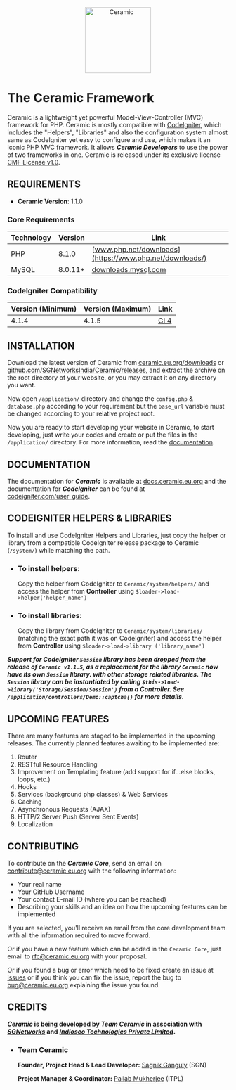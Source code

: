 <div align="center">
    <a href="https://ceramic.eu.org">
        <img alt="Ceramic" src="https://img.static.sgnetworks.eu.org/logos/Ceramic-Cup.png" width="150">
    </a>
</div>


# The Ceramic Framework
Ceramic is a lightweight yet powerful Model-View-Controller (MVC) framework for PHP. Ceramic is mostly compatible with [CodeIgniter](https://github.com/bcit-ci/CodeIgniter), which includes the
"Helpers", "Libraries" and also the configuration system almost same as CodeIgniter yet easy to configure and use, which makes it an iconic PHP MVC framework. It allows ***Ceramic Developers*** to use
the power of two frameworks in one. Ceramic is released under its exclusive license [CMF License v1.0](https://github.com/SGNetworksIndia/Ceramic/blob/master/LICENSE).


## REQUIREMENTS
* **Ceramic Version**: 1.1.0


### Core Requirements
| Technology | Version        | Link                                                                   |
|------------|----------------|------------------------------------------------------------------------|
| PHP        | 8.1.0          | [www.php.net/downloads](https://www.php.net/downloads/)                |
| MySQL      | 8.0.11+        | [downloads.mysql.com](https://downloads.mysql.com/archives/community/) |


### CodeIgniter Compatibility
| Version (Minimum) | Version (Maximum) | Link                                                          |
|-------------------|-------------------|---------------------------------------------------------------|
| 4.1.4             | 4.1.5             | [CI 4](https://github.com/codeigniter4/CodeIgniter4/releases) |


## INSTALLATION
Download the latest version of Ceramic from
[ceramic.eu.org/downloads](https://ceramic.eu.org/downloads/) or
[github.com/SGNetworksIndia/Ceramic/releases](https://github.com/SGNetworksIndia/Ceramic/releases), and extract the archive on the root directory of your website, or you may extract it on any
directory you want.

Now open `/application/` directory and change the `config.php` & `database.php` according to your requirement but the `base_url` variable must be changed according to your relative project root.

Now you are ready to start developing your website in Ceramic, to start developing, just write your codes and create or put the files in the `/application/` directory. For more information, read
the [documentation](#documentation).


## DOCUMENTATION
The documentation for **_Ceramic_** is available at [docs.ceramic.eu.org](https://docs.ceramic.eu.org/) and the documentation for **_CodeIgniter_** can be found
at [codeigniter.com/user_guide](https://codeigniter.com/user_guide/index.html).


## CODEIGNITER HELPERS & LIBRARIES
To install and use CodeIgniter Helpers and Libraries, just copy the helper or library from a compatible CodeIgniter release package to Ceramic (`/system/`) while matching the path.

* ### To install helpers:
  Copy the helper from CodeIgniter to `Ceramic/system/helpers/` and access the helper from **Controller** using `$loader->load->helper('helper_name')`

* ### To install libraries:
  Copy the library from CodeIgniter to `Ceramic/system/libraries/` (matching the exact path it was on CodeIgniter) and access the helper from **Controller** using `$loader->load->library
  ('library_name')`


**_Support for CodeIgniter `Session` library has been dropped from the release of `Ceramic v1.1.5`, as a replacement for the library `Ceramic` now have its own `Session` library. with other storage
related libraries. The `Session` library can be instantiated by calling `$this->load->library('Storage/Session/Session')` from a Controller. See
`/application/controllers/Demo::captcha()` for more details._**


## UPCOMING FEATURES
There are many features are staged to be implemented in the upcoming releases. The currently planned features awaiting to be implemented are:

1. Router
2. RESTful Resource Handling
3. Improvement on Templating feature (add support for if...else blocks, loops, etc.)
4. Hooks
5. Services (background php classes) & Web Services
6. Caching
7. Asynchronous Requests (AJAX)
8. HTTP/2 Server Push (Server Sent Events)
9. Localization


## CONTRIBUTING
To contribute on the **_Ceramic Core_**, send an email on [contribute@ceramic.eu.org](mailto:contribute@ceramic.eu.org) with the following information:

* Your real name
* Your GitHub Username
* Your contact E-mail ID (where you can be reached)
* Describing your skills and an idea on how the upcoming features can be implemented

If you are selected, you'll receive an email from the core development team with all the information required to move forward.

Or if you have a new feature which can be added in the `Ceramic Core`, just email to [rfc@ceramic.eu.org](mailto:rfc@ceramic.eu.org) with your proposal.

Or if you found a bug or error which need to be fixed create an issue at [issues](https://github.com/SGNetworksIndia/Ceramic/issues) or if you think you can fix the issue, report the bug to
[bug@ceramic.eu.org](mailto:bug@ceramic.eu.org) explaining the issue you found.


## CREDITS
**_Ceramic_ is being developed by _Team Ceramic_ in association with _[SGNetworks](https://github.com/SGNetworksIndia/)_ and _[Indiosco Technologies Private Limited](https://github.com/Indiosco/)_.**


* ### Team Ceramic
  **Founder, Project Head & Lead Developer:** [Sagnik Ganguly](https://github.com/SagnikGanguly96) (SGN)

  **Project Manager & Coordinator:** [Pallab Mukherjee](https://github.com/Pallab-Mukherjee) (ITPL)



